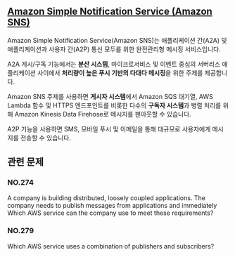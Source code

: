 ## [Amazon Simple Notification Service (Amazon SNS)](https://aws.amazon.com/ko/sns/?whats-new-cards.sort-by=item.additionalFields.postDateTime&whats-new-cards.sort-order=desc)

Amazon Simple Notification Service(Amazon SNS)는 애플리케이션 간(A2A) 및 애플리케이션과 사용자 간(A2P) 통신 모두를 위한 완전관리형 메시징 서비스입니다.

A2A 게시/구독 기능에서는 **분산 시스템**, 마이크로서비스 및 이벤트 중심의 서버리스 애플리케이션 사이에서 **처리량이 높은 푸시 기반의 다대다 메시징**을 위한 주제를 제공합니다. 

Amazon SNS 주제를 사용하면 **게시자 시스템**에서 Amazon SQS 대기열, AWS Lambda 함수 및 HTTPS 엔드포인트를 비롯한 다수의 **구독자 시스템**과 병렬 처리를 위해 Amazon Kinesis Data Firehose로 메시지를 팬아웃할 수 있습니다. 

A2P 기능을 사용하면 SMS, 모바일 푸시 및 이메일을 통해 대규모로 사용자에게 메시지를 전송할 수 있습니다.

## 관련 문제

### NO.274 
A company is building distributed, loosely coupled applications. The company needs to publish messages from applications and immediately Which AWS service can the company use to meet these requirements?

### NO.279 
Which AWS service uses a combination of publishers and subscribers?
